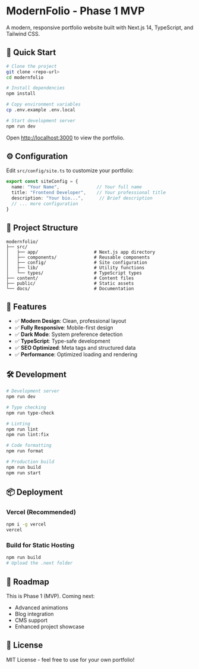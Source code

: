 # ModernFolio - Phase 1 MVP

A modern, responsive portfolio website built with Next.js 14, TypeScript, and Tailwind CSS.

## 🚀 Quick Start

```bash
# Clone the project
git clone <repo-url>
cd modernfolio

# Install dependencies
npm install

# Copy environment variables
cp .env.example .env.local

# Start development server
npm run dev
```

Open [http://localhost:3000](http://localhost:3000) to view the portfolio.

## ⚙️ Configuration

Edit `src/config/site.ts` to customize your portfolio:

```typescript
export const siteConfig = {
  name: "Your Name",              // Your full name
  title: "Frontend Developer",    // Your professional title
  description: "Your bio...",      // Brief description
  // ... more configuration
}
```

## 📁 Project Structure

```
modernfolio/
├── src/
│   ├── app/                     # Next.js app directory
│   ├── components/              # Reusable components
│   ├── config/                  # Site configuration
│   ├── lib/                     # Utility functions
│   └── types/                   # TypeScript types
├── content/                     # Content files
├── public/                      # Static assets
└── docs/                        # Documentation
```

## 🎨 Features

- ✅ **Modern Design**: Clean, professional layout
- ✅ **Fully Responsive**: Mobile-first design
- ✅ **Dark Mode**: System preference detection
- ✅ **TypeScript**: Type-safe development
- ✅ **SEO Optimized**: Meta tags and structured data
- ✅ **Performance**: Optimized loading and rendering

## 🛠️ Development

```bash
# Development server
npm run dev

# Type checking
npm run type-check

# Linting
npm run lint
npm run lint:fix

# Code formatting
npm run format

# Production build
npm run build
npm run start
```

## 📦 Deployment

### Vercel (Recommended)
```bash
npm i -g vercel
vercel
```

### Build for Static Hosting
```bash
npm run build
# Upload the .next folder
```

## 🎯 Roadmap

This is Phase 1 (MVP). Coming next:
- Advanced animations
- Blog integration  
- CMS support
- Enhanced project showcase

## 📄 License

MIT License - feel free to use for your own portfolio!